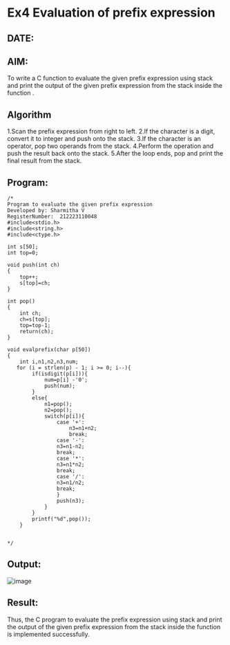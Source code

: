 # Ex4 Evaluation of prefix expression
## DATE:
## AIM:
To write a C function to evaluate the given prefix expression using stack and print the output of the given prefix expression from the stack inside the function . 

## Algorithm
1.Scan the prefix expression from right to left.
2.If the character is a digit, convert it to integer and push onto the stack.
3.If the character is an operator, pop two operands from the stack.
4.Perform the operation and push the result back onto the stack.
5.After the loop ends, pop and print the final result from the stack. 

## Program:
```
/*
Program to evaluate the given prefix expression
Developed by: Sharmitha V
RegisterNumber:  212223110048
#include<stdio.h>
#include<string.h>
#include<ctype.h>

int s[50];
int top=0;

void push(int ch)
{
	top++;
	s[top]=ch;
}

int pop()
{
	int ch;
	ch=s[top];
	top=top-1;
	return(ch);
}

void evalprefix(char p[50])
{
    int i,n1,n2,n3,num;
   for (i = strlen(p) - 1; i >= 0; i--){
        if(isdigit(p[i])){
            num=p[i] -'0';
            push(num);
        }
        else{
            n1=pop();
            n2=pop();
            switch(p[i]){
                case '+':
                    n3=n1+n2;
                    break;
                case '-':
                n3=n1-n2;
                break;
                case '*':
                n3=n1*n2;
                break;
                case '/':
                n3=n1/n2;
                break;
                }
                push(n3);
            }
        }
        printf("%d",pop());
    }


*/
```

## Output:

![image](https://github.com/user-attachments/assets/8fc44d09-6384-4dbd-9b3f-b8d60e026a65)


## Result:
Thus, the C program to evaluate the prefix expression using stack and print the output of the given prefix expression from the stack inside the function is implemented successfully.
